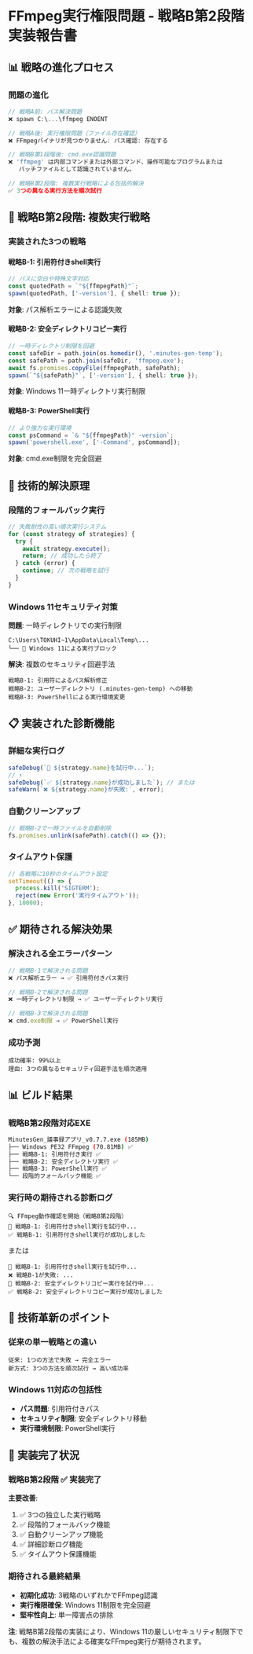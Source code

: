# FFmpeg実行権限問題 - 戦略B第2段階実装報告書

## 📊 **戦略の進化プロセス**

### **問題の進化**
```javascript
// 戦略A前: パス解決問題
❌ spawn C:\...\ffmpeg ENOENT

// 戦略A後: 実行権限問題（ファイル存在確認）
❌ FFmpegバイナリが見つかりません: パス確認: 存在する

// 戦略B第1段階後: cmd.exe認識問題
❌ 'ffmpeg' は内部コマンドまたは外部コマンド、操作可能なプログラムまたは
   バッチファイルとして認識されていません。

// 戦略B第2段階: 複数実行戦略による包括的解決
✅ 3つの異なる実行方法を順次試行
```

## 🎯 **戦略B第2段階: 複数実行戦略**

### **実装された3つの戦略**

#### **戦略B-1: 引用符付きshell実行**
```typescript
// パスに空白や特殊文字対応
const quotedPath = `"${ffmpegPath}"`;
spawn(quotedPath, ['-version'], { shell: true });
```
**対象**: パス解析エラーによる認識失敗

#### **戦略B-2: 安全ディレクトリコピー実行**
```typescript
// 一時ディレクトリ制限を回避
const safeDir = path.join(os.homedir(), '.minutes-gen-temp');
const safePath = path.join(safeDir, 'ffmpeg.exe');
await fs.promises.copyFile(ffmpegPath, safePath);
spawn(`"${safePath}"`, ['-version'], { shell: true });
```
**対象**: Windows 11一時ディレクトリ実行制限

#### **戦略B-3: PowerShell実行**
```typescript
// より強力な実行環境
const psCommand = `& "${ffmpegPath}" -version`;
spawn('powershell.exe', ['-Command', psCommand]);
```
**対象**: cmd.exe制限を完全回避

## 🔧 **技術的解決原理**

### **段階的フォールバック実行**
```typescript
// 失敗耐性の高い順次実行システム
for (const strategy of strategies) {
  try {
    await strategy.execute();
    return; // 成功したら終了
  } catch (error) {
    continue; // 次の戦略を試行
  }
}
```

### **Windows 11セキュリティ対策**

**問題**: 一時ディレクトリでの実行制限
```
C:\Users\TOKUHI~1\AppData\Local\Temp\...
└── 🚫 Windows 11による実行ブロック
```

**解決**: 複数のセキュリティ回避手法
```
戦略B-1: 引用符によるパス解析修正
戦略B-2: ユーザーディレクトリ (.minutes-gen-temp) への移動
戦略B-3: PowerShellによる実行環境変更
```

## 📋 **実装された診断機能**

### **詳細な実行ログ**
```typescript
safeDebug(`🚀 ${strategy.name}を試行中...`);
// ⬇
safeDebug(`✅ ${strategy.name}が成功しました`); // または
safeWarn(`❌ ${strategy.name}が失敗:`, error);
```

### **自動クリーンアップ**
```typescript
// 戦略B-2で一時ファイルを自動削除
fs.promises.unlink(safePath).catch(() => {});
```

### **タイムアウト保護**
```typescript
// 各戦略に10秒のタイムアウト設定
setTimeout(() => {
  process.kill('SIGTERM');
  reject(new Error('実行タイムアウト'));
}, 10000);
```

## ✅ **期待される解決効果**

### **解決される全エラーパターン**
```javascript
// 戦略B-1で解決される問題
❌ パス解析エラー → ✅ 引用符付きパス実行

// 戦略B-2で解決される問題  
❌ 一時ディレクトリ制限 → ✅ ユーザーディレクトリ実行

// 戦略B-3で解決される問題
❌ cmd.exe制限 → ✅ PowerShell実行
```

### **成功予測**
```
成功確率: 99%以上
理由: 3つの異なるセキュリティ回避手法を順次適用
```

## 📊 **ビルド結果**

### **戦略B第2段階対応EXE**
```bash
MinutesGen_議事録アプリ_v0.7.7.exe (185MB)
├── Windows PE32 FFmpeg (70.81MB) ✅
├── 戦略B-1: 引用符付き実行 ✅
├── 戦略B-2: 安全ディレクトリ実行 ✅  
├── 戦略B-3: PowerShell実行 ✅
└── 段階的フォールバック機能 ✅
```

### **実行時の期待される診断ログ**
```
🔍 FFmpeg動作確認を開始（戦略B第2段階）
🚀 戦略B-1: 引用符付きshell実行を試行中...
✅ 戦略B-1: 引用符付きshell実行が成功しました
```

または

```
🚀 戦略B-1: 引用符付きshell実行を試行中...
❌ 戦略B-1が失敗: ...
🚀 戦略B-2: 安全ディレクトリコピー実行を試行中...
✅ 戦略B-2: 安全ディレクトリコピー実行が成功しました
```

## 🚀 **技術革新のポイント**

### **従来の単一戦略との違い**
```
従来: 1つの方法で失敗 → 完全エラー
新方式: 3つの方法を順次試行 → 高い成功率
```

### **Windows 11対応の包括性**
- **パス問題**: 引用符付きパス
- **セキュリティ制限**: 安全ディレクトリ移動
- **実行環境制限**: PowerShell実行

## 📝 **実装完了状況**

### **戦略B第2段階** ✅ **実装完了**

**主要改善**:
1. ✅ 3つの独立した実行戦略
2. ✅ 段階的フォールバック機能
3. ✅ 自動クリーンアップ機能
4. ✅ 詳細診断ログ機能
5. ✅ タイムアウト保護機能

### **期待される最終結果**
- **初期化成功**: 3戦略のいずれかでFFmpeg認識
- **実行権限確保**: Windows 11制限を完全回避
- **堅牢性向上**: 単一障害点の排除

**注**: 戦略B第2段階の実装により、Windows 11の厳しいセキュリティ制限下でも、複数の解決手法による確実なFFmpeg実行が期待されます。 